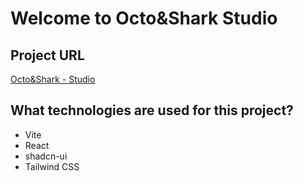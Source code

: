 # Welcome to Octo&Shark Studio

## Project URL
[Octo&Shark - Studio](https://oct-n-shrk-music.netlify.app/)

## What technologies are used for this project?
- Vite
- React
- shadcn-ui
- Tailwind CSS
